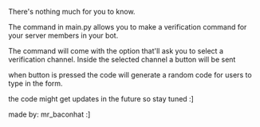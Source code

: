 There's nothing much for you to know. 

The command in main.py allows you to make a verification command for your server members in your bot. 

The command will come with the option that'll ask you to select a verification channel. Inside the selected channel a button will be sent

when button is pressed the code will generate a random code for users to type in the form.

the code might get updates in the future so stay tuned :]

made by: mr_baconhat :]
